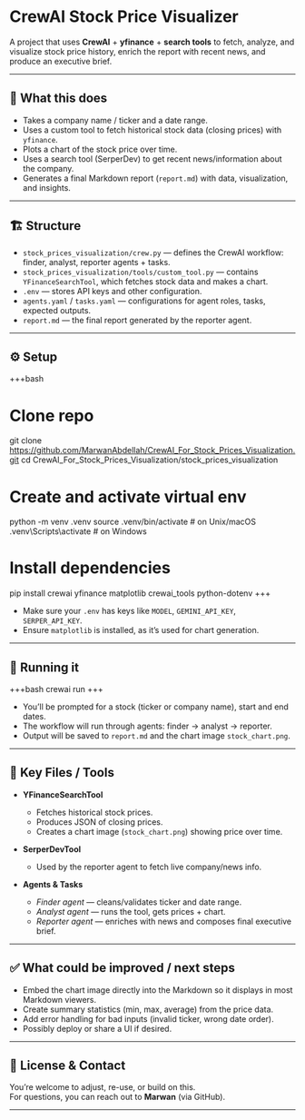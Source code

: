 # CrewAI Stock Price Visualizer

A project that uses **CrewAI** + **yfinance** + **search tools** to fetch, analyze, and visualize stock price history, enrich the report with recent news, and produce an executive brief.

---

## 🎯 What this does

- Takes a company name / ticker and a date range.  
- Uses a custom tool to fetch historical stock data (closing prices) with `yfinance`.  
- Plots a chart of the stock price over time.  
- Uses a search tool (SerperDev) to get recent news/information about the company.  
- Generates a final Markdown report (`report.md`) with data, visualization, and insights.

---

## 🏗️ Structure

- `stock_prices_visualization/crew.py` — defines the CrewAI workflow: finder, analyst, reporter agents + tasks.  
- `stock_prices_visualization/tools/custom_tool.py` — contains `YFinanceSearchTool`, which fetches stock data and makes a chart.  
- `.env` — stores API keys and other configuration.  
- `agents.yaml` / `tasks.yaml` — configurations for agent roles, tasks, expected outputs.  
- `report.md` — the final report generated by the reporter agent.

---

## ⚙️ Setup

+++bash
# Clone repo
git clone https://github.com/MarwanAbdellah/CrewAI_For_Stock_Prices_Visualization.git
cd CrewAI_For_Stock_Prices_Visualization/stock_prices_visualization

# Create and activate virtual env
python -m venv .venv
source .venv/bin/activate     # on Unix/macOS
.venv\Scripts\activate        # on Windows

# Install dependencies
pip install crewai yfinance matplotlib crewai_tools python-dotenv
+++

- Make sure your `.env` has keys like `MODEL`, `GEMINI_API_KEY`, `SERPER_API_KEY`.  
- Ensure `matplotlib` is installed, as it’s used for chart generation.

---

## 🚀 Running it

+++bash
crewai run
+++

- You’ll be prompted for a stock (ticker or company name), start and end dates.  
- The workflow will run through agents: finder → analyst → reporter.  
- Output will be saved to `report.md` and the chart image `stock_chart.png`.

---

## 🔧 Key Files / Tools

- **YFinanceSearchTool**  
  + Fetches historical stock prices.  
  + Produces JSON of closing prices.  
  + Creates a chart image (`stock_chart.png`) showing price over time.

- **SerperDevTool**  
  + Used by the reporter agent to fetch live company/news info.

- **Agents & Tasks**  
  + *Finder agent* — cleans/validates ticker and date range.  
  + *Analyst agent* — runs the tool, gets prices + chart.  
  + *Reporter agent* — enriches with news and composes final executive brief.

---

## ✅ What could be improved / next steps

- Embed the chart image directly into the Markdown so it displays in most Markdown viewers.  
- Create summary statistics (min, max, average) from the price data.  
- Add error handling for bad inputs (invalid ticker, wrong date order).  
- Possibly deploy or share a UI if desired.

---

## 📝 License & Contact

You’re welcome to adjust, re-use, or build on this.  
For questions, you can reach out to **Marwan** (via GitHub).

---

